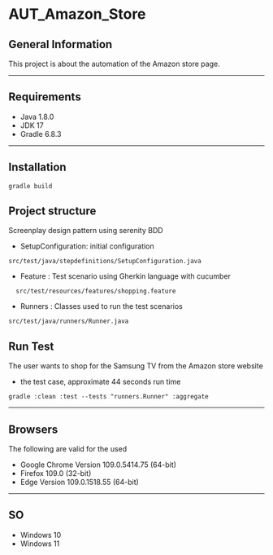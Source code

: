 # AUT_Amazon_Store

## General Information
This project is about the automation of the Amazon store page.
***
## Requirements
- Java 1.8.0
- JDK 17
- Gradle 6.8.3
***
## Installation
```
gradle build
```
## Project structure
Screenplay design pattern using serenity BDD

- SetupConfiguration: initial configuration
```
src/test/java/stepdefinitions/SetupConfiguration.java
```
- Feature : Test scenario using Gherkin language with cucumber
```
  src/test/resources/features/shopping.feature
```
- Runners : Classes used to run the test scenarios 
```
src/test/java/runners/Runner.java
```
## Run Test
The user wants to shop for the Samsung TV from the Amazon store website
- the test case, approximate 44 seconds run time 
```
gradle :clean :test --tests "runners.Runner" :aggregate
```
***  
## Browsers
The following are valid for the used
- Google Chrome Version 109.0.5414.75 (64-bit)
- Firefox 109.0 (32-bit)
- Edge Version 109.0.1518.55 (64-bit)
***
## SO
- Windows 10
- Windows 11
